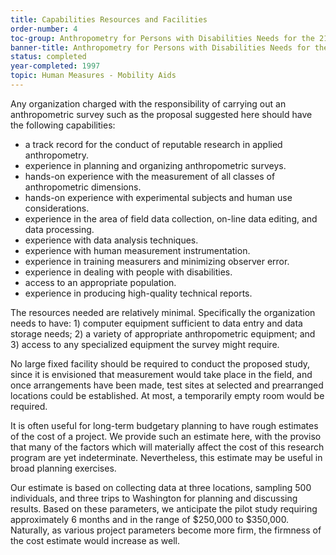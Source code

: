 ```yaml
---
title: Capabilities Resources and Facilities
order-number: 4
toc-group: Anthropometry for Persons with Disabilities Needs for the 21st Century
banner-title: Anthropometry for Persons with Disabilities Needs for the 21st Century
status: completed
year-completed: 1997
topic: Human Measures - Mobility Aids
---
```


Any organization charged with the responsibility of carrying out an anthropometric survey such as the proposal suggested here should have the following capabilities:

-   a track record for the conduct of reputable research in applied anthropometry.
-   experience in planning and organizing anthropometric surveys.
-   hands-on experience with the measurement of all classes of anthropometric dimensions.
-   hands-on experience with experimental subjects and human use considerations.
-   experience in the area of field data collection, on-line data editing, and data processing.
-   experience with data analysis techniques.
-   experience with human measurement instrumentation.
-   experience in training measurers and minimizing observer error.
-   experience in dealing with people with disabilities.
-   access to an appropriate population.
-   experience in producing high-quality technical reports.

The resources needed are relatively minimal. Specifically the organization needs to have: 1) computer equipment sufficient to data entry and data storage needs; 2) a variety of appropriate anthropometric equipment; and 3) access to any specialized equipment the survey might require.

No large fixed facility should be required to conduct the proposed study, since it is envisioned that measurement would take place in the field, and once arrangements have been made, test sites at selected and prearranged locations could be established. At most, a temporarily empty room would be required.

It is often useful for long-term budgetary planning to have rough estimates of the cost of a project. We provide such an estimate here, with the proviso that many of the factors which will materially affect the cost of this research program are yet indeterminate. Nevertheless, this estimate may be useful in broad planning exercises.

Our estimate is based on collecting data at three locations, sampling 500 individuals, and three trips to Washington for planning and discussing results. Based on these parameters, we anticipate the pilot study requiring approximately 6 months and in the range of $250,000 to $350,000. Naturally, as various project parameters become more firm, the firmness of the cost estimate would increase as well.
